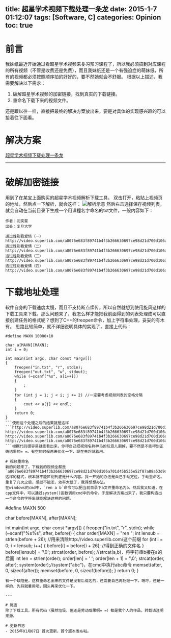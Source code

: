 title: 超星学术视频下载处理一条龙
date: 2015-1-7 01:12:07
tags: [Software, C]
categories: Opinion
toc: true
---

# 前言
我妹纸最近开始通过看超星学术视频来~~复习~~预习课程了，所以我必须搞到对应课程的所有视频（不管是收费还是免费），而且我妹纸还是一个有强迫症的萌妹纸，所有的视频都必须按照顺序拍的好好的，要不然她就会不舒服。
根据以上描述，我需要解决以下需求：

1. 破解超星学术视频的加密链接，找到真实的下载链接。
2. 重命名下载下来的视频文件。

还是跟以往一样，直接把最终的解决方案放出来，要是对具体的实现感兴趣的可以接着往下面看。

<!-- more -->

# 解决方案
[超星学术视频下载处理一条龙](http://disk.xuanwo.org/public.php?service=files&t=e0a53590668ea7605f87a056ea3db288)

---

# 破解加密链接
用到了在某宝上面购买的超星学术视频解析下载工具。
双击打开，粘贴上视频页的地址，然后点一下解析，就会这样：
![解析示意](http://xuanwo.qiniudn.com/work/chaoxing-intro.png)
然后右击选择保存视频列表，就会自动在当前目录下生成一个用课程名字命名的txt文件，一般内容如下：
```视频名称：透过性别看爱情
作者：沈奕斐
出处：复旦大学

透过性别看爱情（一） http://video.superlib.com/a8076e683f89741b4f3b266630697ce98d21d700d106a701d45b535e52f87a888dc9b2f5485762f7
透过性别看爱情（二） http://video.superlib.com/a8076e683f89741b4f3b266630697ce98d21d700d106a701d45b535e52f87a88c47ff350721a07be
透过性别看爱情（三） http://video.superlib.com/a8076e683f89741b4f3b266630697ce98d21d700d106a701d45b535e52f87a8845f30d4554db33f3
透过性别看爱情（四） http://video.superlib.com/a8076e683f89741b4f3b266630697ce98d21d700d106a701d45b535e52f87a88a53d9d0554a78ace
```
# 下载地址处理
软件自身的下载速度太慢，而且不支持断点续传，所以自然就想到使用旋风这样的下载工具来下载。那么问题来了，我怎么样才能把我前面得到的列表处理成可以直接创建任务的格式呢？想到了C++的freopen命令，加上字符串处理，妥妥的有木有。
思路比较简单，就不详细说明具体的实现了，直接上代码：
```
#define MAXN 10000+10

char a[MAXN][MAXN];
int i = 0;

int main(int argc, char const *argv[])
{
    freopen("in.txt", "r", stdin);
    freopen("out.txt", "w", stdout);
    while (~scanf("%s", a[i++]))
    {
        ;
    }
    for (int j = 1; j < i; j += 2) //一定要考虑视频列表的空格分隔
    {
        cout << a[j] << endl;
    }
    return 0;
}
```使用这个处理之后的结果就是这样
```http://video.superlib.com/a8076e683f89741b4f3b266630697ce98d21d700d106a701d45b535e52f87a888dc9b2f5485762f7
http://video.superlib.com/a8076e683f89741b4f3b266630697ce98d21d700d106a701d45b535e52f87a88c47ff350721a07be
http://video.superlib.com/a8076e683f89741b4f3b266630697ce98d21d700d106a701d45b535e52f87a8845f30d4554db33f3
http://video.superlib.com/a8076e683f89741b4f3b266630697ce98d21d700d106a701d45b535e52f87a88a53d9d0554a78ace
```根据代码很容易就能看出来，你得自己把视频名称神马的玩意儿删掉，要不然是不能得到正确结果的= =。有空的时候再来优化一下，现在先将就着用。

# 视频重命名
新的问题来了，下载到的视频全都是`a8076e683f89741b4f3b266630697ce98d21d700d106a701d45b535e52f87a88a53d9d0554a78ace`这样的格式，根本就不能区别到底是什么内容。我一开始的办法是自己手动定位，手动重命名。重复了几次之后，感觉不能忍，效率太低了，我得想想办法。
在windows的cmd中，`ren a b`命令可以把当前目录下a文件重命名为b。然后我又知道，在cpp文件中，可以通过system()函数调用cmd中的命令。于是解决方案出来了，我只要构造出一个命令的字符串就能解决这样的问题。
```
#define MAXN 500

char before[MAXN], after[MAXN];

int main(int argc, char const *argv[])
{
    freopen("in.txt", "r", stdin);
    while (~scanf("%s%s", after, before))
    {
        char order[MAXN] = "ren ";
        int lensub = strlen(before + 26); //用来清除http://video.superlib.com/这个前缀
        for (int i = 0; i < lensub; i++)
        {
            before[i] = before[i + 26]; //得到正确的文件名
        }
        before[lensub] = '\0';
        strcat(order, before); //strcat(a,b)，将字符串b接在a的后面
        int len = strlen(order);
        order[len] = ' ';
        order[len + 1] = '\0';
        strcat(order, after);
        system(order);//system("abc")，在cmd中执行abc命令
        memset(after, 0, sizeof(after));
        memset(before, 0, sizeof(before));
    }
    return 0;
}
```就这样，轻松搞定了~。
有一个缺陷是，这样重命名出来的文件是没有后缀名的，还需要自己再处理一下。嗯哼，还是一样的，先将就着用吧，回头再来优化一下。

---

# 尾言
除了下载工具，所有代码（虽然垃圾，但还是劳动成果啊= =）都是我个人的作品，转载请注明来源。

# 更新日志
- 2015年01月07日 首次更新，首个版本发布啦。